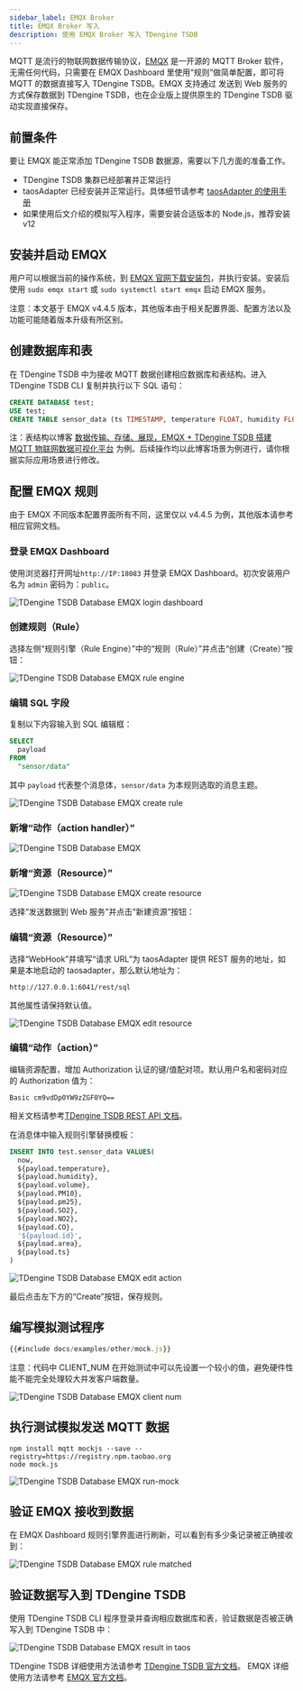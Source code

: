 ```yaml
---
sidebar_label: EMQX Broker
title: EMQX Broker 写入
description: 使用 EMQX Broker 写入 TDengine TSDB
---
```


MQTT 是流行的物联网数据传输协议，[EMQX](https://github.com/emqx/emqx) 是一开源的 MQTT Broker 软件，无需任何代码，只需要在 EMQX Dashboard 里使用“规则”做简单配置，即可将 MQTT 的数据直接写入 TDengine TSDB。EMQX 支持通过 发送到 Web 服务的方式保存数据到 TDengine TSDB，也在企业版上提供原生的 TDengine TSDB 驱动实现直接保存。

## 前置条件

要让 EMQX 能正常添加 TDengine TSDB 数据源，需要以下几方面的准备工作。

- TDengine TSDB 集群已经部署并正常运行
- taosAdapter 已经安装并正常运行。具体细节请参考 [taosAdapter 的使用手册](../../../reference/components/taosadapter)
- 如果使用后文介绍的模拟写入程序，需要安装合适版本的 Node.js，推荐安装 v12

## 安装并启动 EMQX

用户可以根据当前的操作系统，到 [EMQX 官网下载安装包](https://www.emqx.io/zh/downloads)，并执行安装。安装后使用 `sudo emqx start` 或 `sudo systemctl start emqx` 启动 EMQX 服务。

注意：本文基于 EMQX v4.4.5 版本，其他版本由于相关配置界面、配置方法以及功能可能随着版本升级有所区别。

## 创建数据库和表

在 TDengine TSDB 中为接收 MQTT 数据创建相应数据库和表结构。进入 TDengine TSDB CLI 复制并执行以下 SQL 语句：

```sql
CREATE DATABASE test;
USE test;
CREATE TABLE sensor_data (ts TIMESTAMP, temperature FLOAT, humidity FLOAT, volume FLOAT, pm10 FLOAT, pm25 FLOAT, so2 FLOAT, no2 FLOAT, co FLOAT, sensor_id NCHAR(255), area TINYINT, coll_time TIMESTAMP);
```

注：表结构以博客 [数据传输、存储、展现，EMQX + TDengine TSDB 搭建 MQTT 物联网数据可视化平台](https://www.taosdata.com/blog/2020/08/04/1722.html) 为例。后续操作均以此博客场景为例进行，请你根据实际应用场景进行修改。

## 配置 EMQX 规则

由于 EMQX 不同版本配置界面所有不同，这里仅以 v4.4.5 为例，其他版本请参考相应官网文档。

### 登录 EMQX Dashboard

使用浏览器打开网址`http://IP:18083` 并登录 EMQX Dashboard。初次安装用户名为 `admin` 密码为：`public`。

![TDengine TSDB Database EMQX login dashboard](./emqx/login-dashboard.webp)

### 创建规则（Rule）

选择左侧“规则引擎（Rule Engine）”中的“规则（Rule）”并点击“创建（Create）”按钮：

![TDengine TSDB Database EMQX rule engine](./emqx/rule-engine.webp)

### 编辑 SQL 字段

复制以下内容输入到 SQL 编辑框：

```sql
SELECT
  payload
FROM
  "sensor/data"
```

其中 `payload` 代表整个消息体，`sensor/data` 为本规则选取的消息主题。

![TDengine TSDB Database EMQX create rule](./emqx/create-rule.webp)

### 新增“动作（action handler）”

![TDengine TSDB Database EMQX](./emqx/add-action-handler.webp)

### 新增“资源（Resource）”

![TDengine TSDB Database EMQX create resource](./emqx/create-resource.webp)

选择“发送数据到 Web 服务”并点击“新建资源”按钮：

### 编辑“资源（Resource）”

选择“WebHook”并填写“请求 URL”为 taosAdapter 提供 REST 服务的地址，如果是本地启动的 taosadapter，那么默认地址为：

```
http://127.0.0.1:6041/rest/sql
```

其他属性请保持默认值。

![TDengine TSDB Database EMQX edit resource](./emqx/edit-resource.webp)

### 编辑“动作（action）”

编辑资源配置，增加 Authorization 认证的键/值配对项。默认用户名和密码对应的 Authorization 值为：

```
Basic cm9vdDp0YW9zZGF0YQ==
```

相关文档请参考[TDengine TSDB REST API 文档](../../../reference/connector/rest-api/)。

在消息体中输入规则引擎替换模板：

```sql
INSERT INTO test.sensor_data VALUES(
  now,
  ${payload.temperature},
  ${payload.humidity},
  ${payload.volume},
  ${payload.PM10},
  ${payload.pm25},
  ${payload.SO2},
  ${payload.NO2},
  ${payload.CO},
  '${payload.id}',
  ${payload.area},
  ${payload.ts}
)
```

![TDengine TSDB Database EMQX edit action](./emqx/edit-action.webp)

最后点击左下方的“Create”按钮，保存规则。

## 编写模拟测试程序

```javascript
{{#include docs/examples/other/mock.js}}
```

注意：代码中 CLIENT_NUM 在开始测试中可以先设置一个较小的值，避免硬件性能不能完全处理较大并发客户端数量。

![TDengine TSDB Database EMQX client num](./emqx/client-num.webp)

## 执行测试模拟发送 MQTT 数据

```
npm install mqtt mockjs --save --registry=https://registry.npm.taobao.org
node mock.js
```

![TDengine TSDB Database EMQX run-mock](./emqx/run-mock.webp)

## 验证 EMQX 接收到数据

在 EMQX Dashboard 规则引擎界面进行刷新，可以看到有多少条记录被正确接收到：

![TDengine TSDB Database EMQX rule matched](./emqx/check-rule-matched.webp)

## 验证数据写入到 TDengine TSDB

使用 TDengine TSDB CLI 程序登录并查询相应数据库和表，验证数据是否被正确写入到 TDengine TSDB 中：

![TDengine TSDB Database EMQX result in taos](./emqx/check-result-in-taos.webp)

TDengine TSDB 详细使用方法请参考 [TDengine TSDB 官方文档](https://docs.taosdata.com/)。
EMQX 详细使用方法请参考 [EMQX 官方文档](https://www.emqx.io/docs/zh/v4.4/rule/rule-engine.html)。
